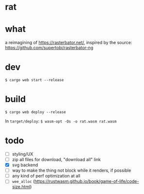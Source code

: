 rat
===

# what

a reimagining of https://rasterbator.net/, inspired by the source: https://github.com/supertobi/rasterbator-ng

# dev

`$ cargo web start --release`

# build

`$ cargo web deploy --release`

In `target/deploy`:
`$ wasm-opt -Os -o rat.wasm rat.wasm`


# todo

- [ ] styling/UX
- [ ] zip all files for download, "download all" link
- [x] svg backend
- [ ] way to make the thing not block while it renders, if possible
- [ ] any kind of perf optimization at all
- [ ] `wee_alloc` (https://rustwasm.github.io/book/game-of-life/code-size.html)
